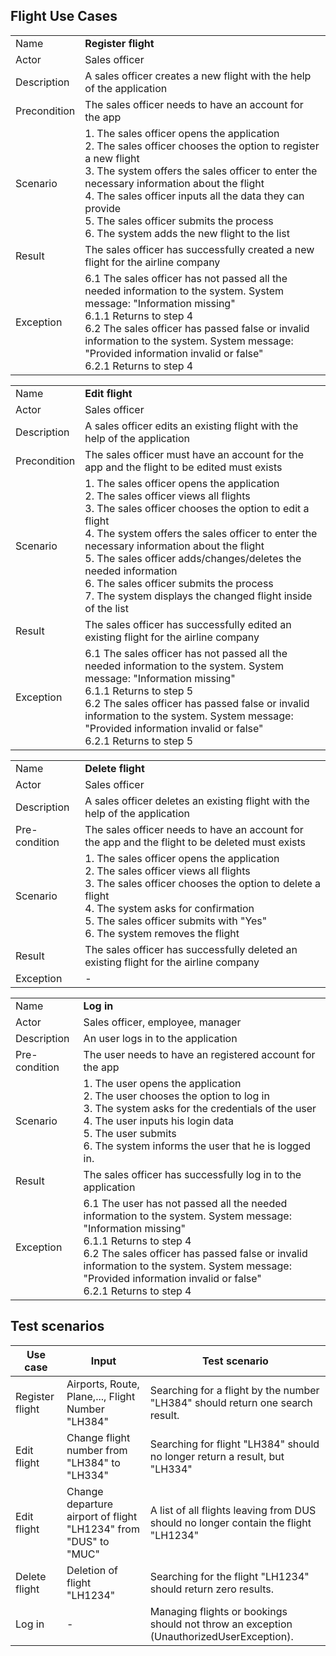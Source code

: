 ## Flight Use Cases

|     |     |
| --- | --- |
| Name | **Register flight** |
| Actor | Sales officer |
| Description | A sales officer creates a new flight with the help of the application |
| Precondition | The sales officer needs to have an account for the app |
| Scenario | 1. The sales officer opens the application </br> 2. The sales officer chooses the option to register a new flight </br> 3. The system offers the sales officer to enter the necessary information about the flight </br> 4. The sales officer inputs all the data they can provide </br> 5. The sales officer submits the process </br> 6. The system adds the new flight to the list |
| Result | The sales officer has successfully created a new flight for the airline company |
| Exception | 6.1 The sales officer has not passed all the needed information to the system. System message: &quot;Information missing&quot; </br> 6.1.1 Returns to step 4 </br> 6.2 The sales officer has passed false or invalid information to the system. System message: &quot;Provided information invalid or false&quot; </br> 6.2.1 Returns to step 4 |

|     |     |
| --- | --- |
| Name | **Edit flight** |
| Actor | Sales officer |
| Description | A sales officer edits an existing flight with the help of the application |
| Precondition | The sales officer must have an account for the app and the flight to be edited must exists |
| Scenario |1. The sales officer opens the application </br>2. The sales officer views all flights </br>3. The sales officer chooses the option to edit a flight </br>4. The system offers the sales officer to enter the necessary information about the flight </br>5. The sales officer adds/changes/deletes the needed information </br>6. The sales officer submits the process </br>7. The system displays the changed flight inside of the list </br> |
| Result | The sales officer has successfully edited an existing flight for the airline company |
| Exception | 6.1 The sales officer has not passed all the needed information to the system. System message: &quot;Information missing&quot; </br> 6.1.1 Returns to step 5 </br> 6.2 The sales officer has passed false or invalid information to the system. System message: &quot;Provided information invalid or false&quot; </br> 6.2.1 Returns to step 5 |

|     |     |
| --- | --- |
| Name | **Delete flight** |
| Actor | Sales officer |
| Description | A sales officer deletes an existing flight with the help of the application |
| Pre-condition | The sales officer needs to have an account for the app and the flight to be deleted must exists |
| Scenario |1. The sales officer opens the application </br>2. The sales officer views all flights </br>3. The sales officer chooses the option to delete a flight </br>4. The system asks for confirmation </br>5. The sales officer submits with &quot;Yes&quot; </br>6. The system removes the flight </br>|
| Result | The sales officer has successfully deleted an existing flight for the airline company |
| Exception | - |

|     |     |
| --- | --- |
| Name | **Log in** |
| Actor | Sales officer, employee, manager |
| Description | An user logs in to the application |
| Pre-condition | The user needs to have an registered account for the app |
| Scenario |1. The user opens the application </br>2. The user chooses the option to log in </br>3. The system asks for the credentials of the user </br>4. The user inputs his login data </br> 5. The user submits </br>6. The system informs the user that he is logged in. </br>|
| Result | The sales officer has successfully log in to the application |
| Exception | 6.1 The user has not passed all the needed information to the system.  System message: &quot;Information missing&quot; </br> 6.1.1 Returns to step 4 </br> 6.2 The sales officer has passed false or invalid information to the system. System message: &quot;Provided information invalid or false&quot; </br> 6.2.1 Returns to step 4 |Test 

## Test scenarios
| Use case | Input | Test scenario |
| --- | --- | --- |
| Register flight | Airports, Route, Plane,..., Flight Number "LH384" | Searching for a flight by the number "LH384" should return one search result. |
| Edit flight | Change flight number from "LH384" to "LH334" | Searching for flight "LH384" should no longer return a result, but "LH334" |
| Edit flight | Change departure airport of flight "LH1234" from "DUS" to "MUC" | A list of all flights leaving from DUS should no longer contain the flight "LH1234" |
| Delete flight | Deletion of flight "LH1234" | Searching for the flight "LH1234" should return zero results. |
| Log in | - | Managing flights or bookings should not throw an exception (UnauthorizedUserException). |